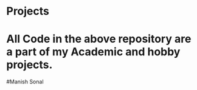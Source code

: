 # Projects
# All Code in the above repository are a part of my Academic and hobby projects.
#Manish Sonal
